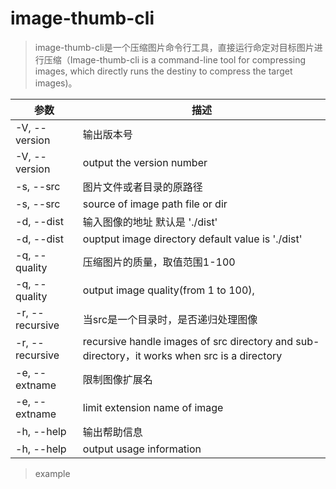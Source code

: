 # image-thumb-cli

>image-thumb-cli是一个压缩图片命令行工具，直接运行命定对目标图片进行压缩（Image-thumb-cli is a command-line tool for compressing images, which directly runs the destiny to compress the target images)。

|参数|描述|
|-|-|
|-V, --version| 输出版本号
|-V, --version| output the version number
|-s, --src <src> |图片文件或者目录的原路径
|-s, --src <src> |source of image path file or dir
|-d, --dist <dist>  |输入图像的地址 默认是 './dist'
|-d, --dist <dist>  |ouptput image directory default value is './dist'
|-q, --quality <quality>|压缩图片的质量，取值范围1-100
|-q, --quality <quality>|output image quality(from 1 to 100), |default value is 70
|-r, --recursive | 当src是一个目录时，是否递归处理图像
|-r, --recursive |recursive handle images of src directory and sub-directory，it works when src is a directory
|-e, --extname <extname> | 限制图像扩展名
|-e, --extname <extname> | limit extension name of image
|-h, --help |输出帮助信息
|-h, --help |output usage information

>example